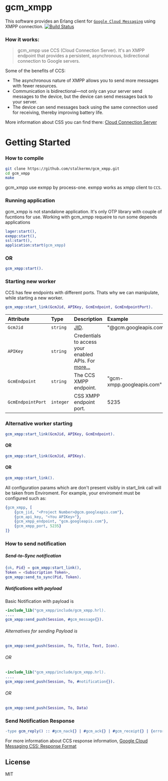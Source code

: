 gcm_xmpp
=======
This software provides an Erlang client for [`Google Cloud Messaging`](http://developer.android.com/google/gcm/index.html "Google Cloud Messaging") using XMPP connection.
[![Build Status](https://travis-ci.org/stalkermn/gcm_xmpp.svg)](https://travis-ci.org/stalkermn/gcm_xmpp)
### How it works:
> gcm_xmpp use  CCS (Cloud Connection Server). It's an XMPP endpoint that provides a persistent, asynchronous, bidirectional connection to Google servers.

Some of the benefits of CCS:
 - The asynchronous nature of XMPP allows you to send more messages with fewer resources.
 - Communication is bidirectional—not only can your server send messages to the device, but the device can send messages back to your server.
 - The device can send messages back using the same connection used for receiving, thereby improving battery life.

More information about CSS you can find there:  [Cloud Connection Server](https://developers.google.com/cloud-messaging/ccs)

Getting Started
=======
### How to compile
```sh
git clone https://github.com/stalkermn/gcm_xmpp.git 
cd gcm_xmpp
make
```
gcm_xmpp use exmpp by process-one. exmpp works as xmpp client to `CCS`.
### Running application
gcm_xmpp is not standalone application. It's only OTP library with couple of fucntions for use. 
Working with gcm_xmpp requeire to run some depends applications

```erlang    
lager:start(),
exmpp:start(),
ssl:start(),
application:start(gcm_xmpp)
``` 
### OR
```erlang    
gcm_xmpp:start().
``` 
### Starting new worker
CCS has few endpoints with different ports. Thats why we can manipulate, while starting a new worker.
```erlang    
gcm_xmpp:start_link(GcmJid, APIKey, GcmEndpoint, GcmEndpointPort).
``` 
    

| Attribute | Type | Description | Example | Default
| :----- | :--- | :------------- | :---------- |:---------- |
| `GcmJid` | `string` | [JID](http://xmpp.org/extensions/xep-0029.html). | "<Project Number>@gcm.googleapis.com" |
| `APIKey`    | `string` | Credentials to access your enabled APIs. For [more...](https://developers.google.com/console/help/new/?hl=en_US#credentials-access-security-and-identity) |
| `GcmEndpoint`    | `string` | The CCS XMPP endpoint. | "gcm-xmpp.googleapis.com" | "gcm-xmpp.googleapis.com" |
| `GcmEndpointPort`    | `integer` | CSS XMPP endpoint port. | 5235 | 5235 |

### Alternative worker starting
```erlang    
gcm_xmpp:start_link(GcmJid, APIKey, GcmEndpoint).
``` 
    
#### OR
```erlang    
gcm_xmpp:start_link(GcmJid, APIKey).
``` 
#### OR
```erlang
gcm_xmpp:start_link().
``` 
All configuration params which are don't present visibly in start_link call will be taken from Enviroment. For example, your enviroment must be configured such as:
```erlang    
{gcm_xmpp, [
    {gcm_jid, "<Project Number>@gcm.googleapis.com"},
    {gcm_api_key, "<You APIKey>"},
    {gcm_xmpp_endpoint, "gcm.googleapis.com"},
    {gcm_xmpp_port, 5235}
]}
```    
### How to send notification
##### Send-to-Sync notification
```erlang
{ok, Pid} = gcm_xmpp:start_link(),
Token = <Subscription Token>,
gcm_xmpp:send_to_sync(Pid, Token).
```
##### Notifications with payload
Basic Notification with payload is
```erlang
-include_lib("gcm_xmpp/include/gcm_xmpp.hrl).
....
gcm_xmpp:send_push(Session, #gcm_message{}).
```
###### Alternatives for sending Payload is
```erlang    
gcm_xmpp:send_push(Session, To, Title, Text, Icon).
```
###### OR
```erlang    
-include_lib("gcm_xmpp/include/gcm_xmpp.hrl).
....
gcm_xmpp:send_push(Session, To, #notification{}).
```
###### OR
```erlang
gcm_xmpp:send_push(Session, To, Data)
```

### Send Notification Response
```erlang
-type gcm_reply() :: #gcm_nack{} | #gcm_ack{} | #gcm_receipt{} | {error, term()}.
```
For more information about CCS response information, [Google Cloud Messaging CSS: Response Format](https://developers.google.com/cloud-messaging/ccs)

License
----
MIT
